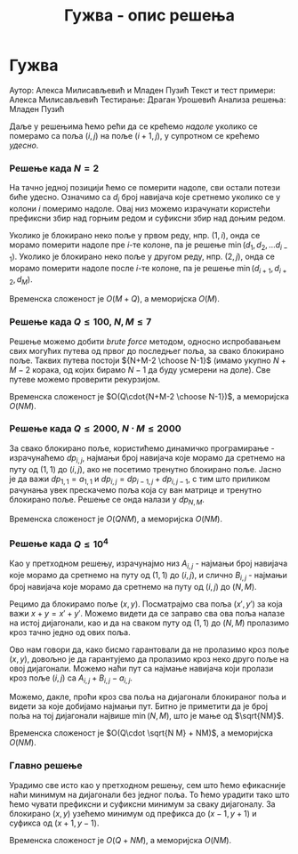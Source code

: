 ﻿---
title: Гужва - опис решења
---

# Гужва

Аутор: Алекса Милисављевић и Младен Пузић
Текст и тест примери: Алекса Милисављевић
Тестирање: Драган Урошевић
Анализа решења: Младен Пузић

Даље у решењима ћемо рећи да се крећемо *надоле* уколико се померамо са поља $(i, j)$ на поље $(i+1, j)$, у супротном се крећемо *удесно*.

### Решење када $N = 2$
На тачно једној позицији ћемо се померити надоле, сви остали потези биће удесно. Означимо са $d_i$ број навијача које сретнемо уколико се у колони $i$ померимо надоле. Овај низ можемо израчунати користећи префиксни збир над горњим редом и суфиксни збир над доњим редом.

Уколико је блокирано неко поље у првом реду, нпр. $(1, i)$, онда се морамо померити надоле пре $i$-те колоне, па је решење $\min(d_1, d_2, \ldots d_{i-1})$. Уколико је блокирано неко поље у другом реду, нпр. $(2, j)$, онда се морамо померити надоле после $i$-те колоне, па је решење $\min(d_{i+1}, d_{i+2}, d_M)$.

Временска сложеност је $O(M+Q)$, а меморијска $O(M)$.

### Решење када $Q \leq 100$, $N, M \leq 7$
Решење можемо добити *brute force* методом, односно испробавањем свих могућих путева од првог до последњег поља, за свако блокирано поље. Таквих путева постоји ${N+M-2 \choose N-1}$ (имамо укупно $N+M-2$ корака, од којих бирамо $N-1$ да буду усмерени на доле). Све путеве можемо проверити рекурзијом. 

Временска сложеност је $O(Q\cdot{N+M-2 \choose N-1})$, а меморијска $O(NM)$.

### Решење када $Q \leq 2000$, $N \cdot M \leq 2000$
За свако блокирано поље, користићемо динамичко програмирање - израчунаћемо $dp_{i, j}$, најмањи број навијача које морамо да сретнемо на путу од $(1, 1)$ до $(i, j)$, ако не посетимо тренутно блокирано поље. Јасно је да важи $dp_{1, 1} = a_{1, 1}$ и $dp_{i, j} = dp_{i-1, j} + dp_{i, j-1}$, с тим што приликом рачунања увек прескачемо поља која су ван матрице и тренутно блокирано поље. Решење се онда налази у $dp_{N, M}$. 

Временска сложеност је $O(QNM)$, а меморијска $O(NM)$.

### Решење када $Q \leq 10^4$
Као у претходном решењу, израчунајмо низ $A_{i, j}$ - најмањи број навијача које морамо да сретнемо на путу од $(1, 1)$ до $(i, j)$, и слично $B_{i, j}$ - најмањи број навијача које морамо да сретнемо на путу од $(i, j)$ до $(N, M)$. 

Рецимо да блокирамо поље $(x, y)$. Посматрајмо сва поља $(x', y')$ за која важи $x+y = x' + y'$. Можемо видети да се заправо сва ова поља налазе на истој дијагонали, као и да на сваком путу од $(1, 1)$ до $(N, M)$ пролазимо кроз тачно једно од ових поља. 

Ово нам говори да, како бисмо гарантовали да не пролазимо кроз поље $(x, y)$, довољно је да гарантујемо да пролазимо кроз неко друго поље на овој дијагонали. Можемо наћи пут са најмање навијача који пролази кроз поље $(i, j)$ са $A_{i, j} + B_{i, j} - a_{i, j}$. 

Можемо, дакле, проћи кроз сва поља на дијагонали блокираног поља и видети за које добијамо најмањи пут. Битно је приметити да је број поља на тој дијагонали највише $\min(N, M)$, што је мање од $\sqrt{NM}$.

Временска сложеност је $O(Q\cdot \sqrt{N M} + NM)$, а меморијска $O(NM)$.

### Главно решење
Урадимо све исто као у претходном решењу, сем што ћемо ефикасније наћи минимум на дијагонали без једног поља. То ћемо урадити тако што ћемо чувати префиксни и суфиксни минимум за сваку дијагоналу. За блокирано $(x, y)$ узећемо минимум од префикса до $(x-1, y+1)$ и суфикса од $(x+1, y-1)$.

Временска сложеност је $O(Q + NM)$, а меморијска $O(NM)$.
